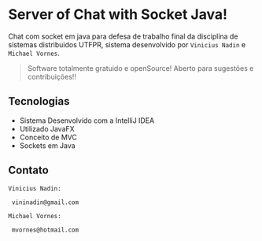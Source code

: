 # Server of Chat with Socket Java!

Chat com socket em java para defesa de trabalho final da disciplina de sistemas distribuidos UTFPR, sistema desenvolvido por `Vinicius Nadin` e `Michael Vornes`.

> Software totalmente gratuido e openSource! Aberto para sugestões e contribuições!!

## Tecnologias

- Sistema Desenvolvido com a IntelliJ IDEA
- Utilizado JavaFX
- Conceito de MVC
- Sockets em Java

## Contato

`Vinicius Nadin:`
```sh
 vininadin@gmail.com
```
`Michael Vornes:`
```sh
 mvornes@hotmail.com
```
